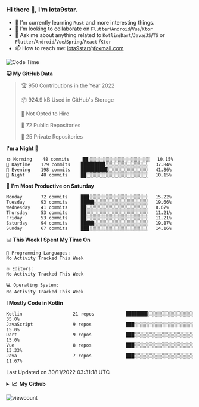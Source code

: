 ### Hi there 👋, I'm iota9star.

- 🌱 I’m currently learning `Rust` and more interesting things.
- 👯 I’m looking to collaborate on `Flutter`/`Android`/`Vue`/`Ktor`
- 💬 Ask me about anything related to `Kotlin`/`Dart`/`Java`/`JS`/`TS` or `Flutter`/`Android`/`Vue`/`Spring`/`React`
  /`Ktor`
- 📫 How to reach me: [iota9star@foxmail.com](iota9star@foxmail.com)



<!--START_SECTION:waka-->
![Code Time](http://img.shields.io/badge/Code%20Time-3%2C090%20hrs%2054%20mins-blue)

**🐱 My GitHub Data** 

> 🏆 950 Contributions in the Year 2022
 > 
> 📦 924.9 kB Used in GitHub's Storage 
 > 
> 🚫 Not Opted to Hire
 > 
> 📜 72 Public Repositories 
 > 
> 🔑 25 Private Repositories  
 > 
**I'm a Night 🦉** 

```text
🌞 Morning    48 commits     ██░░░░░░░░░░░░░░░░░░░░░░░   10.15% 
🌆 Daytime    179 commits    █████████░░░░░░░░░░░░░░░░   37.84% 
🌃 Evening    198 commits    ██████████░░░░░░░░░░░░░░░   41.86% 
🌙 Night      48 commits     ██░░░░░░░░░░░░░░░░░░░░░░░   10.15%

```
📅 **I'm Most Productive on Saturday** 

```text
Monday       72 commits     ███░░░░░░░░░░░░░░░░░░░░░░   15.22% 
Tuesday      93 commits     █████░░░░░░░░░░░░░░░░░░░░   19.66% 
Wednesday    41 commits     ██░░░░░░░░░░░░░░░░░░░░░░░   8.67% 
Thursday     53 commits     ██░░░░░░░░░░░░░░░░░░░░░░░   11.21% 
Friday       53 commits     ██░░░░░░░░░░░░░░░░░░░░░░░   11.21% 
Saturday     94 commits     █████░░░░░░░░░░░░░░░░░░░░   19.87% 
Sunday       67 commits     ███░░░░░░░░░░░░░░░░░░░░░░   14.16%

```


📊 **This Week I Spent My Time On** 

```text
💬 Programming Languages: 
No Activity Tracked This Week

🔥 Editors: 
No Activity Tracked This Week

💻 Operating System: 
No Activity Tracked This Week

```

**I Mostly Code in Kotlin** 

```text
Kotlin                   21 repos            ████████░░░░░░░░░░░░░░░░░   35.0% 
JavaScript               9 repos             ███░░░░░░░░░░░░░░░░░░░░░░   15.0% 
Dart                     9 repos             ███░░░░░░░░░░░░░░░░░░░░░░   15.0% 
Vue                      8 repos             ███░░░░░░░░░░░░░░░░░░░░░░   13.33% 
Java                     7 repos             ███░░░░░░░░░░░░░░░░░░░░░░   11.67%

```



 Last Updated on 30/11/2022 03:31:18 UTC
<!--END_SECTION:waka-->

<details>
  <summary><b>📈&nbsp;&nbsp;My Github</b></summary>
  <br>
  <img src='https://github-profile-trophy.vercel.app/?username=iota9star'>
  <img src='https://bad-apple-github-readme.vercel.app/api?show_bg=1&username=iota9star&hide_title=true'>
  <img src='http://cr-skills-chart-widget.azurewebsites.net/api/api?username=iota9star'>
</details>


![viewcount](https://count.getloli.com/get/@iota9star?theme=rule34)
